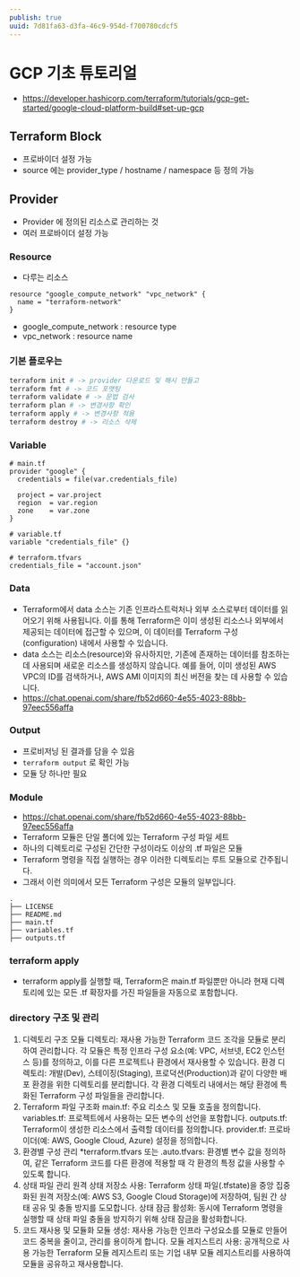 ```yaml
---
publish: true
uuid: 7d81fa63-d3fa-46c9-954d-f700780cdcf5
---
```


# GCP 기초 튜토리얼

- <https://developer.hashicorp.com/terraform/tutorials/gcp-get-started/google-cloud-platform-build#set-up-gcp>

## Terraform Block

- 프로바이더 설정 가능
- source 에는 provider_type / hostname / namespace 등 정의 가능

## Provider

- Provider 에 정의된 리소스로 관리하는 것
- 여러 프로바이더 설정 가능

### Resource

- 다루는 리소스

```hcl
resource "google_compute_network" "vpc_network" {
  name = "terraform-network"
}
```

- google_compute_network : resource type
- vpc_network : resource name

### 기본 플로우는

```Bash
terraform init # -> provider 다운로드 및 해시 만들고
terraform fmt # -> 코드 포맷팅
terraform validate # -> 문법 검사
terraform plan # -> 변경사항 확인
terraform apply # -> 변경사항 적용
terraform destroy # -> 리소스 삭제
```

### Variable

```hcl
# main.tf
provider "google" {
  credentials = file(var.credentials_file)

  project = var.project
  region  = var.region
  zone    = var.zone
}

# variable.tf
variable "credentials_file" {}

# terraform.tfvars
credentials_file = "account.json"
```

### Data

- Terraform에서 data 소스는 기존 인프라스트럭처나 외부 소스로부터 데이터를 읽어오기 위해 사용됩니다. 이를 통해 Terraform은 이미 생성된 리소스나 외부에서 제공되는 데이터에 접근할 수 있으며, 이 데이터를 Terraform 구성(configuration) 내에서 사용할 수 있습니다.
- data 소스는 리소스(resource)와 유사하지만, 기존에 존재하는 데이터를 참조하는 데 사용되며 새로운 리소스를 생성하지 않습니다. 예를 들어, 이미 생성된 AWS VPC의 ID를 검색하거나, AWS AMI 이미지의 최신 버전을 찾는 데 사용할 수 있습니다.
- <https://chat.openai.com/share/fb52d660-4e55-4023-88bb-97eec556affa>

### Output

- 프로비저닝 된 결과를 담을 수 있음
- `terraform output` 로 확인 가능
- 모듈 당 하나만 필요

### Module

- <https://chat.openai.com/share/fb52d660-4e55-4023-88bb-97eec556affa>
- Terraform 모듈은 단일 폴더에 있는 Terraform 구성 파일 세트
- 하나의 디렉토리로 구성된 간단한 구성이라도 이상의 .tf 파일은 모듈
- Terraform 명령을 직접 실행하는 경우 이러한 디렉토리는 루트 모듈으로 간주됩니다.
- 그래서 이런 의미에서 모든 Terraform 구성은 모듈의 일부입니다.

```plaintext
.
├── LICENSE
├── README.md
├── main.tf
├── variables.tf
├── outputs.tf
```

### terraform apply

- terraform apply를 실행할 때, Terraform은 main.tf 파일뿐만 아니라 현재 디렉토리에 있는 모든 .tf 확장자를 가진 파일들을 자동으로 포함합니다.

### directory 구조 및 관리

1. 디렉토리 구조
   모듈 디렉토리: 재사용 가능한 Terraform 코드 조각을 모듈로 분리하여 관리합니다. 각 모듈은 특정 인프라 구성 요소(예: VPC, 서브넷, EC2 인스턴스 등)를 정의하고, 이를 다른 프로젝트나 환경에서 재사용할 수 있습니다.
   환경 디렉토리: 개발(Dev), 스테이징(Staging), 프로덕션(Production)과 같이 다양한 배포 환경을 위한 디렉토리를 분리합니다. 각 환경 디렉토리 내에서는 해당 환경에 특화된 Terraform 구성 파일들을 관리합니다.
2. Terraform 파일 구조화
   main.tf: 주요 리소스 및 모듈 호출을 정의합니다.
   variables.tf: 프로젝트에서 사용하는 모든 변수의 선언을 포함합니다.
   outputs.tf: Terraform이 생성한 리소스에서 출력할 데이터를 정의합니다.
   provider.tf: 프로바이더(예: AWS, Google Cloud, Azure) 설정을 정의합니다.
3. 환경별 구성 관리
   \*terraform.tfvars 또는 .auto.tfvars: 환경별 변수 값을 정의하여, 같은 Terraform 코드를 다른 환경에 적용할 때 각 환경의 특정 값을 사용할 수 있도록 합니다.
4. 상태 파일 관리
   원격 상태 저장소 사용: Terraform 상태 파일(.tfstate)을 중앙 집중화된 원격 저장소(예: AWS S3, Google Cloud Storage)에 저장하여, 팀원 간 상태 공유 및 충돌 방지를 도모합니다.
   상태 잠금 활성화: 동시에 Terraform 명령을 실행할 때 상태 파일 충돌을 방지하기 위해 상태 잠금을 활성화합니다.
5. 코드 재사용 및 모듈화
   모듈 생성: 재사용 가능한 인프라 구성요소를 모듈로 만들어 코드 중복을 줄이고, 관리를 용이하게 합니다.
   모듈 레지스트리 사용: 공개적으로 사용 가능한 Terraform 모듈 레지스트리 또는 기업 내부 모듈 레지스트리를 사용하여 모듈을 공유하고 재사용합니다.